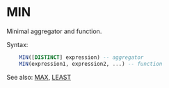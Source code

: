 # MIN

Minimal aggregator and function.

Syntax:
```sql
    MIN([DISTINCT] expression) -- aggregator
    MIN(expression1, expression2, ...) -- function
```

See also: [MAX](Max), [LEAST](Least)
